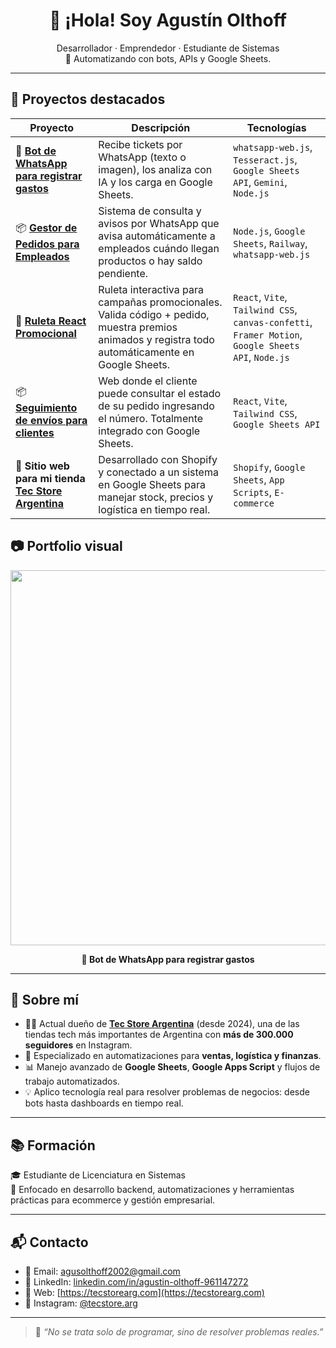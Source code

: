<h1 align="center">👋 ¡Hola! Soy Agustín Olthoff</h1>

<p align="center">
  Desarrollador · Emprendedor · Estudiante de Sistemas <br>
  🎯 Automatizando con bots, APIs y Google Sheets.
</p>

---
## 🚀 Proyectos destacados

| Proyecto | Descripción | Tecnologías |
|----------|-------------|-------------|
| 🧾 [**Bot de WhatsApp para registrar gastos**](https://github.com/auwus21/whatsapp-ticket-bot) | Recibe tickets por WhatsApp (texto o imagen), los analiza con IA y los carga en Google Sheets. | `whatsapp-web.js`, `Tesseract.js`, `Google Sheets API`, `Gemini`, `Node.js` |
| 📦 [**Gestor de Pedidos para Empleados**](https://github.com/auwus21/whatsapp-pedidos-empleados) | Sistema de consulta y avisos por WhatsApp que avisa automáticamente a empleados cuándo llegan productos o hay saldo pendiente. | `Node.js`, `Google Sheets`, `Railway`, `whatsapp-web.js` |
| 🎰 [**Ruleta React Promocional**](https://github.com/auwus21/ruleta-promocional-react) | Ruleta interactiva para campañas promocionales. Valida código + pedido, muestra premios animados y registra todo automáticamente en Google Sheets. | `React`, `Vite`, `Tailwind CSS`, `canvas-confetti`, `Framer Motion`, `Google Sheets API`, `Node.js` |
| 📦 **[Seguimiento de envíos para clientes](https://tracking-tecstore.vercel.app/)** | Web donde el cliente puede consultar el estado de su pedido ingresando el número. Totalmente integrado con Google Sheets. | `React`, `Vite`, `Tailwind CSS`, `Google Sheets API` |
| 🛒 **Sitio web para mi tienda [Tec Store Argentina](https://tecstorearg.com/)** | Desarrollado con Shopify y conectado a un sistema en Google Sheets para manejar stock, precios y logística en tiempo real. | `Shopify`, `Google Sheets`, `App Scripts`, `E-commerce` |



## 📷 Portfolio visual

<p align="center">
  <img src="./images/bot-ticket-wsp-demo-optimized.gif" width="600"/>
</p>

<p align="center"><strong>🧾 Bot de WhatsApp para registrar gastos</strong></p>


---

## 🧠 Sobre mí

- 👨‍💼 Actual dueño de [**Tec Store Argentina**](https://www.instagram.com/tecstore.arg/) (desde 2024), una de las tiendas tech más importantes de Argentina con **más de 300.000 seguidores** en Instagram.
- 🧾 Especializado en automatizaciones para **ventas, logística y finanzas**.
- 📊 Manejo avanzado de **Google Sheets**, **Google Apps Script** y flujos de trabajo automatizados.
- 💡 Aplico tecnología real para resolver problemas de negocios: desde bots hasta dashboards en tiempo real.

---

## 📚 Formación

🎓 Estudiante de Licenciatura en Sistemas  
📌 Enfocado en desarrollo backend, automatizaciones y herramientas prácticas para ecommerce y gestión empresarial.

---

## 📬 Contacto

- 📧 Email: agusolthoff2002@gmail.com  
- 💼 LinkedIn: [linkedin.com/in/agustin-olthoff-961147272](https://www.linkedin.com/in/agustin-olthoff-961147272/)  
- 🛒 Web: [https://tecstorearg.com](https://tecstorearg.com)  
- 📱 Instagram: [@tecstore.arg](https://www.instagram.com/tecstore.arg/)

---

> 💬 *“No se trata solo de programar, sino de resolver problemas reales.”*



